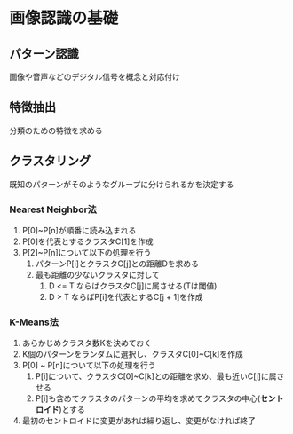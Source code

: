 # 画像認識の基礎  
## パターン認識  
画像や音声などのデジタル信号を概念と対応付け  
  
## 特徴抽出  
分類のための特徴を求める  
  
## クラスタリング  
既知のパターンがそのようなグループに分けられるかを決定する  
  
### Nearest Neighbor法  
1. P[0]~P[n]が順番に読み込まれる  
2. P[0]を代表とするクラスタC[1]を作成  
3. P[2]~P[n]について以下の処理を行う  
	1. パターンP[i]とクラスタC[j]との距離Dを求める  
	2. 最も距離の少ないクラスタに対して  
		1. D <= T ならばクラスタC[j]に属させる(Tは閾値)  
		2. D >  T ならばP[i]を代表とするC[j + 1]を作成  
  
### K-Means法  
1. あらかじめクラスタ数Kを決めておく  
2. K個のパターンをランダムに選択し、クラスタC[0]~C[k]を作成  
3. P[0] ~ P[n]について以下の処理を行う  
	1. P[i]について、クラスタC[0]~C[k]との距離を求め、最も近いC[j]に属させる  
	2. P[i]も含めてクラスタのパターンの平均を求めてクラスタの中心(**セントロイド**)とする  
4. 最初のセントロイドに変更があれば繰り返し、変更がなければ終了  
